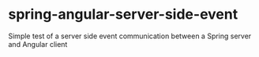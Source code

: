 # spring-angular-server-side-event
Simple test of a server side event communication between a Spring server and Angular client
